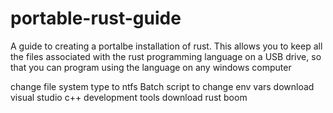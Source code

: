 # portable-rust-guide
A guide to creating a portalbe installation of rust.  This allows you to keep all the files associated with the rust programming language on a USB drive, so that you can program using the language on any windows computer


change file system type to ntfs
Batch script to change env vars
download visual studio c++ development tools
download rust
boom
